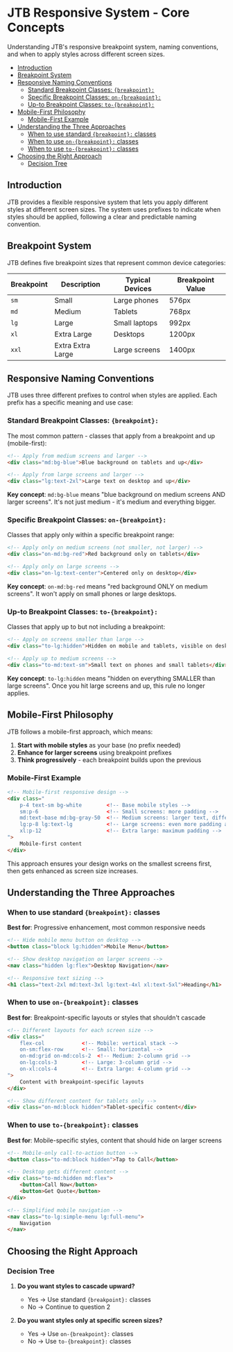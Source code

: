 # JTB Responsive System - Core Concepts

<p class="lead">Understanding JTB's responsive breakpoint system, naming conventions, and when to apply styles across different screen sizes.</p>

- [Introduction](#introduction)
- [Breakpoint System](#breakpoint-system)
- [Responsive Naming Conventions](#responsive-naming-conventions)
    - [Standard Breakpoint Classes: `{breakpoint}:`](#standard-breakpoint-classes-breakpoint)
    - [Specific Breakpoint Classes: `on-{breakpoint}:`](#specific-breakpoint-classes-on-breakpoint)
    - [Up-to Breakpoint Classes: `to-{breakpoint}:`](#up-to-breakpoint-classes-to-breakpoint)
- [Mobile-First Philosophy](#mobile-first-philosophy)
    - [Mobile-First Example](#mobile-first-example)
- [Understanding the Three Approaches](#understanding-the-three-approaches)
    - [When to use standard `{breakpoint}:` classes](#when-to-use-standard-breakpoint-classes)
    - [When to use `on-{breakpoint}:` classes](#when-to-use-on-breakpoint-classes)
    - [When to use `to-{breakpoint}:` classes](#when-to-use-to-breakpoint-classes)
- [Choosing the Right Approach](#choosing-the-right-approach)
    - [Decision Tree](#decision-tree)

## Introduction

JTB provides a flexible responsive system that lets you apply different styles
at different screen sizes. The system uses prefixes to indicate when styles
should be applied, following a clear and predictable naming convention.

## Breakpoint System

JTB defines five breakpoint sizes that represent common device categories:

| Breakpoint | Description       | Typical Devices | Breakpoint Value |
| ---------- | ----------------- | --------------- | ---------------- |
| `sm`       | Small             | Large phones    | 576px            |
| `md`       | Medium            | Tablets         | 768px            |
| `lg`       | Large             | Small laptops   | 992px            |
| `xl`       | Extra Large       | Desktops        | 1200px           |
| `xxl`      | Extra Extra Large | Large screens   | 1400px           |

## Responsive Naming Conventions

JTB uses three different prefixes to control when styles are applied. Each
prefix has a specific meaning and use case:

### Standard Breakpoint Classes: `{breakpoint}:`

The most common pattern - classes that apply from a breakpoint and up
(mobile-first):

```html +torchlight-html
<!-- Apply from medium screens and larger -->
<div class="md:bg-blue">Blue background on tablets and up</div>

<!-- Apply from large screens and larger -->
<div class="lg:text-2xl">Large text on desktop and up</div>
```

**Key concept**: `md:bg-blue` means "blue background on medium screens AND
larger screens". It's not just medium - it's medium and everything bigger.

### Specific Breakpoint Classes: `on-{breakpoint}:`

Classes that apply only within a specific breakpoint range:

```html +torchlight-html
<!-- Apply only on medium screens (not smaller, not larger) -->
<div class="on-md:bg-red">Red background only on tablets</div>

<!-- Apply only on large screens -->
<div class="on-lg:text-center">Centered only on desktop</div>
```

**Key concept**: `on-md:bg-red` means "red background ONLY on medium screens".
It won't apply on small phones or large desktops.

### Up-to Breakpoint Classes: `to-{breakpoint}:`

Classes that apply up to but not including a breakpoint:

```html +torchlight-html
<!-- Apply on screens smaller than large -->
<div class="to-lg:hidden">Hidden on mobile and tablets, visible on desktop</div>

<!-- Apply up to medium screens -->
<div class="to-md:text-sm">Small text on phones and small tablets</div>
```

**Key concept**: `to-lg:hidden` means "hidden on everything SMALLER than large
screens". Once you hit large screens and up, this rule no longer applies.

## Mobile-First Philosophy

JTB follows a mobile-first approach, which means:

1. **Start with mobile styles** as your base (no prefix needed)
2. **Enhance for larger screens** using breakpoint prefixes
3. **Think progressively** - each breakpoint builds upon the previous

### Mobile-First Example

```html +torchlight-html
<!-- Mobile-first responsive design -->
<div class="
    p-4 text-sm bg-white        <!-- Base mobile styles -->
    sm:p-6                      <!-- Small screens: more padding -->
    md:text-base md:bg-gray-50  <!-- Medium screens: larger text, different background -->
    lg:p-8 lg:text-lg           <!-- Large screens: even more padding and text -->
    xl:p-12                     <!-- Extra large: maximum padding -->
">
    Mobile-first content
</div>
```

This approach ensures your design works on the smallest screens first, then gets
enhanced as screen size increases.

## Understanding the Three Approaches

### When to use standard `{breakpoint}:` classes

**Best for**: Progressive enhancement, most common responsive needs

```html +torchlight-html
<!-- Hide mobile menu button on desktop -->
<button class="block lg:hidden">Mobile Menu</button>

<!-- Show desktop navigation on larger screens -->
<nav class="hidden lg:flex">Desktop Navigation</nav>

<!-- Responsive text sizing -->
<h1 class="text-2xl md:text-3xl lg:text-4xl xl:text-5xl">Heading</h1>
```

### When to use `on-{breakpoint}:` classes

**Best for**: Breakpoint-specific layouts or styles that shouldn't cascade

```html +torchlight-html
<!-- Different layouts for each screen size -->
<div class="
    flex-col            <!-- Mobile: vertical stack -->
    on-sm:flex-row      <!-- Small: horizontal -->
    on-md:grid on-md:cols-2  <!-- Medium: 2-column grid -->
    on-lg:cols-3        <!-- Large: 3-column grid -->
    on-xl:cols-4        <!-- Extra large: 4-column grid -->
">
    Content with breakpoint-specific layouts
</div>

<!-- Show different content for tablets only -->
<div class="on-md:block hidden">Tablet-specific content</div>
```

### When to use `to-{breakpoint}:` classes

**Best for**: Mobile-specific styles, content that should hide on larger screens

```html +torchlight-html
<!-- Mobile-only call-to-action button -->
<button class="to-md:block hidden">Tap to Call</button>

<!-- Desktop gets different content -->
<div class="to-md:hidden md:flex">
    <button>Call Now</button>
    <button>Get Quote</button>
</div>

<!-- Simplified mobile navigation -->
<nav class="to-lg:simple-menu lg:full-menu">
    Navigation
</nav>
```

## Choosing the Right Approach

### Decision Tree

1. **Do you want styles to cascade upward?**
   - Yes → Use standard `{breakpoint}:` classes
   - No → Continue to question 2

2. **Do you want styles only at specific screen sizes?**
   - Yes → Use `on-{breakpoint}:` classes
   - No → Use `to-{breakpoint}:` classes
